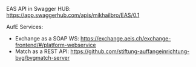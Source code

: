 EAS API in Swagger HUB:
https://app.swaggerhub.com/apis/mikhailbro/EAS/0.1

AufE Services:
* Exchange as a SOAP WS: https://exchange.aeis.ch/exchange-frontend/#/platform-webservice
* Match as a REST API: https://github.com/stiftung-auffangeinrichtung-bvg/bvgmatch-server



